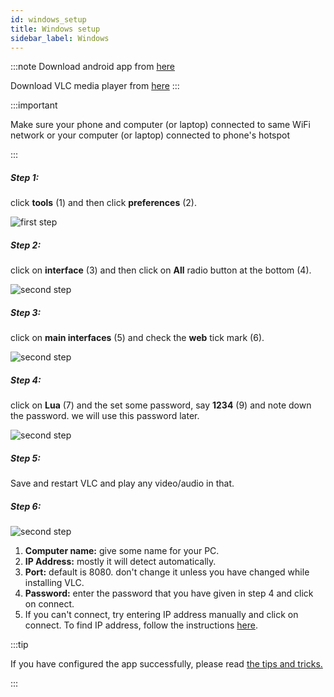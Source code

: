 ```yaml
---
id: windows_setup
title: Windows setup
sidebar_label: Windows
---
```

:::note
Download android app from  <a href="https://play.google.com/store/apps/details?id=tuple.me.vlcremote&hl=en_IN" target="_blank">here</a>

Download VLC media player from <a href="https://www.videolan.org/vlc/download-windows.html" target="_blank">here</a>
:::


:::important

Make sure your phone and computer (or laptop) connected to same WiFi network or your computer (or laptop) connected to phone's hotspot

:::

##### Step 1:
click __tools__ (1) and then click __preferences__ (2).

![first step](/vlc-docs/img/tutorial/one.jpg)

##### Step 2:
click on __interface__ (3) and then click on __All__ radio button at the bottom (4).

![second step](/vlc-docs/img/tutorial/two.jpg)

##### Step 3:

click on __main interfaces__ (5) and check the __web__ tick mark (6).

![second step](/vlc-docs/img/tutorial/three.jpg)

##### Step 4:

click on __Lua__ (7) and the set some password, say __1234__ (9) and note down the password. we will use this password later.

![second step](/vlc-docs/img/tutorial/four.jpg)


##### Step 5:

Save and restart VLC and play any video/audio in that.

##### Step 6:

![second step](/vlc-docs/img/tutorial/add_new_player.jpeg)

1. __Computer name:__ give some name for your PC.
2. __IP Address:__ mostly it will detect automatically.
3. __Port:__ default is 8080. don't change it unless you have changed while installing VLC.
4. __Password:__ enter the password that you have given in step 4 and click on connect.
5. If you can't connect, try entering IP address manually and click on connect. To find IP address, follow the instructions [here](find_ip_address.md#windows).

:::tip

If you have configured the app successfully, please read [the tips and tricks.](tips_and_tricks_menus.md)

:::